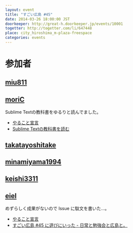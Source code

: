 ```yaml
---
layout: event
title: "すごい広島 #45"
date: 2014-03-26 18:00:00 JST
doorkeeper: http://great-h.doorkeeper.jp/events/10001
togetter: http://togetter.com/li/647448
place: city_hiroshima_m-plaza-freespace
categories: events
---
```


# 参加者


## [miu811](https://github.com/miu811)


## [moriC](https://github.com/moriC)

Sublime Textの教科書をゆるりと読んでました。

* [やること宣言](https://github.com/great-h/great-h.github.io/issues/777)
* [Sublime Textの教科書を読む](http://moric-life.tumblr.com/post/80769733392/sublime-text)


## [takatayoshitake](http://twitter.com/takatayoshitake)


## [minamiyama1994](https://github.com/minamiyama1994)


## [keishi3311](https://github.com/keishi3311)


## [eiel](http://eiel.info/)

めずらしく成果がないので Issue に駄文を書いた…。

* [やること宣言](https://github.com/great-h/great-h.github.io/issues/773)
* [すごい広島 #45 に遊びにいった - 日常と勉強会と広島と。](http://eielh-life.tumblr.com/post/80789105450/45)
